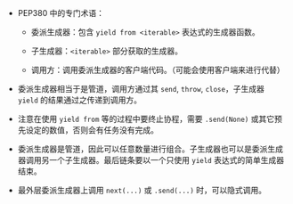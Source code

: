 - PEP380 中的专门术语：

    - 委派生成器：包含 `yield from <iterable>` 表达式的生成器函数。

    - 子生成器：`<iterable>` 部分获取的生成器。

    - 调用方：调用委派生成器的客户端代码。（可能会使用客户端来进行代替）

- 委派生成器相当于是管道，调用方通过其 `send`, `throw`, `close`，子生成器 `yield` 的结果通过之传递到调用方。

- 注意在使用 `yield from` 等的过程中要终止协程，需要 `.send(None)` 或其它预先设定的数值，否则会有任务没有完成。

- 委派生成器是管道，因此可以任意数量进行组合。子生成器也可以是委派生成器调用另一个子生成器。最后链条要以一个只使用 `yield` 表达式的简单生成器结束。

- 最外层委派生成器上调用 `next(...)` 或 `.send(...)` 时，可以隐式调用。